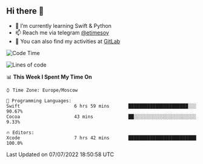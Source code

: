 ## Hi there 👋
- 🌱 I’m currently learning Swift & Python
- 📫 Reach me via telegram [@etimesoy](https://t.me/etimesoy/)
- 🦊 You can also find my activities at [GitLab](https://gitlab.com/etimesoy)

<!--START_SECTION:waka-->
![Code Time](http://img.shields.io/badge/Code%20Time-0%20secs-blue)

![Lines of code](https://img.shields.io/badge/From%20Hello%20World%20I%27ve%20Written-188%20Thousand%20lines%20of%20code-blue)

📊 **This Week I Spent My Time On** 

```text
⌚︎ Time Zone: Europe/Moscow

💬 Programming Languages: 
Swift                    6 hrs 59 mins       ██████████████████████░░░   90.67% 
Cocoa                    43 mins             ██░░░░░░░░░░░░░░░░░░░░░░░   9.33%

🔥 Editors: 
Xcode                    7 hrs 42 mins       █████████████████████████   100.0%

```


 Last Updated on 07/07/2022 18:50:58 UTC
<!--END_SECTION:waka-->
